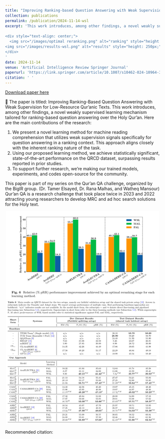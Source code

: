 ```yaml
---
title: "Improving Ranking-based Question Answering with Weak Supervision for Low-Resource Qur’anic Texts"
collection: publications
permalink: /publication/2024-11-14-wsl
excerpt: 'This work introduces, among other findings, a novel weakly supervised learning mechanism tailored for ranking-based question answering over the Holy Qur’an. 👉 [Paper Link (Open access) 🔗](https://link.springer.com/article/10.1007/s10462-024-10964-3 "Paper Link")

<div style="text-align: center;">
  <img src="/images/optimal reranking.png" alt="ranking" style="height: 250px;">
<img src="/images/results-wsl.png" alt="results" style="height: 250px;">
</div>
'
date: 2024-11-14
venue: 'Artificial Intelligence Review Springer Journal'
paperurl: 'https://link.springer.com/article/10.1007/s10462-024-10964-3'
citation: ' '
---
```

 
<a href='https://link.springer.com/article/10.1007/s10462-024-10964-3'>Download paper here</a>

🌟 The paper is titled: Improving Ranking-Based Question Answering with Weak Supervision for Low-Resource Qur’anic Texts.
This work introduces, among other findings, a novel weakly supervised learning mechanism tailored for ranking-based question answering over the Holy Qur’an.
Here are the main contributions of the research:

1. We present a novel learning method for machine reading comprehension that utilizes weak supervision signals specifically for question answering in a ranking context. This approach aligns closely with the inherent ranking nature of the task.
2. Using our proposed learning method, we achieve statistically significant, state-of-the-art performance on the QRCD dataset, surpassing results reported in prior studies.
3. To support further research, we’re making our trained models, experiments, and codes open-source for the community.

This paper is part of my series on the Qur’an QA challenge, organized by the BigIR group. (Dr. Tamer Elsayed, Dr. Rana Malhas, and Watheq Mansour)
Qur’an QA is a research challenge that took place twice in 2023 and 2022  attracting young researchers to develop MRC and ad hoc search solutions for the Holy text.

<div style="text-align: center;">
  <img src="/images/optimal reranking.png" alt="ranking" style="width: 500px;">
<img src="/images/results-wsl.png" alt="results" style="width: 500px;">
</div>


Recommended citation:  